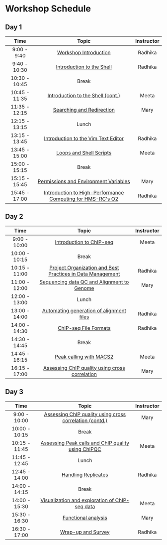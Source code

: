 # Workshop Schedule

## Day 1

| Time            |  Topic  | Instructor |
|:------------------------:|:------------------------------------------------:|:--------:|
|9:00 - 9:40 | [Workshop Introduction](https://hbctraining.github.io/Intro-to-ChIPseq/lectures/Intro_to_workshop.pdf) | Radhika |
|9:40 - 10:30 | [Introduction to the Shell](https://hbctraining.github.io/Intro-to-Shell/lessons/01_the_filesystem.html) | Radhika |
|10:30 - 10:45 | Break | |
|10:45 - 11:35 | [Introduction to the Shell (cont.)](https://hbctraining.github.io/Intro-to-Shell/lessons/01_the_filesystem.html) | Meeta |
|11:35 - 12:15 | [Searching and Redirection](https://hbctraining.github.io/Intro-to-Shell/lessons/02_searching_files.html) | Mary |
|12:15 - 13:15 | Lunch | |
|13:15 - 13:45 | [Introduction to the Vim Text Editor](https://hbctraining.github.io/Intro-to-Shell/lessons/03_vim.html) | Radhika |
|13:45 - 15:00 | [Loops and Shell Scripts](https://hbctraining.github.io/Intro-to-Shell/lessons/04_loops_and_scripts.html) | Meeta |
|15:00 - 15:15 | Break | |
|15:15 - 15:45 | [Permissions and Environment Variables](https://hbctraining.github.io/Intro-to-Shell/lessons/05_permissions_and_environment_variables.html) | Mary |
|15:45 - 17:00 | [Introduction to High-Performance Computing for HMS-RC's O2](https://hbctraining.github.io/Intro-to-rnaseq-hpc-O2/lectures/HPC_intro_O2.pdf) | Radhika |

## Day 2

| Time            |   Topic  | Instructor |
|:------------------------:|:----------:|:--------:|
|9:00 - 10:00 | [Introduction to ChIP-seq](https://github.com/hbctraining/Intro-to-ChIPseq/raw/master/lectures/Introduction_to_ChIP-seq.pdf) | Meeta |
|10:00 - 10:15 | Break | |
|10:15 - 11:00 | [Project Organization and Best Practices in Data Management](https://hbctraining.github.io/Intro-to-ChIPseq/lessons/01_Intro_chipseq_data_organization.html) | Radhika |
|11:00 - 12:00 | [Sequencing data QC and Alignment to Genome](https://hbctraining.github.io/Intro-to-ChIPseq/lessons/02_QC_and_alignment.html) | Mary |
|12:00 - 13:00 | Lunch | |
|13:00 - 14:00 | [Automating generation of alignment files](https://hbctraining.github.io/Intro-to-ChIPseq/lessons/03_automation.html) | Radhika |
|14:00 - 14:30 | [ChIP-seq File Formats](https://hbctraining.github.io/Intro-to-ChIPseq/lectures/Workflows_and_fileformats.pdf) | Radhika |
|14:30 - 14:45 | Break | |
|14:45 - 16:15 | [Peak calling with MACS2](https://hbctraining.github.io/Intro-to-ChIPseq/lessons/04_peak_calling_macs.html) | Meeta |
|16:15 - 17:00 | [Assessing ChIP quality using cross correlation](https://hbctraining.github.io/Intro-to-ChIPseq/lessons/05_QC_cross_correlation.html) | Mary |

## Day 3

| Time            |  Topic  | Instructor |
|:------------------------:|:----------:|:--------:|
|9:00 - 10:00 | [Assessing ChIP quality using cross correlation (contd.)](https://hbctraining.github.io/Intro-to-ChIPseq/lessons/05_QC_cross_correlation.html) | Mary |
|10:00 - 10:15 | Break | |
|10:15 - 11:45| [Assessing Peak calls and ChIP quality using ChIPQC](https://hbctraining.github.io/Intro-to-ChIPseq/lessons/06_QC_quality_metrics.html) | Meeta |
|11:45 - 12:45 | Lunch | |
|12:45 - 14:00 | [Handling Replicates](https://hbctraining.github.io/Intro-to-ChIPseq/lessons/07_handling-replicates.html) | Radhika |
|14:00 - 14:15 | Break | |
|14:00 - 15:30 | [Visualization and exploration of ChIP-seq data](https://hbctraining.github.io/Intro-to-ChIPseq/lessons/08_data_visualization.html) | Meeta |
|15:30 - 16:30 | [Functional analysis](https://hbctraining.github.io/Intro-to-ChIPseq/lessons/09_functional_analysis.html) | Mary |
|16:30 - 17:00 | [Wrap-up and Survey](https://hbctraining.github.io/Intro-to-ChIPseq/lectures/Wrap-up.pdf) | Radhika |
